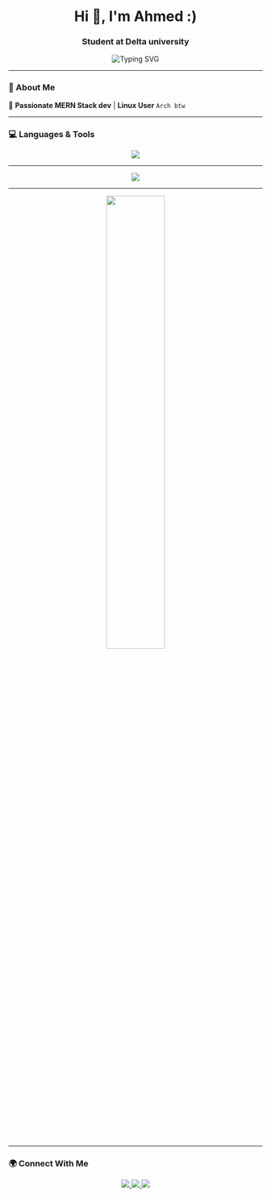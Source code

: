 <h1 align="center">Hi 👋, I'm Ahmed :)</h1>
<h3 align="center">Student at Delta university</h3>

<div align="center">
		<p>
			<img src="https://readme-typing-svg.herokuapp.com?font=Fira+Code&size=20&duration=4000&pause=1000&color=00FF00&background=000000&center=true&vCenter=true&width=435&lines=Code+%3E+Sleep;Debug+%3E+Rage;Learn+%3E+Repeat" alt="Typing SVG" />
		</p>
</div>

---

### 🚀 About Me  
🔹 **Passionate MERN Stack dev** | **Linux User** `Arch btw` 


---

### 💻 Languages & Tools  
<p align="center">
  <img src="https://skillicons.dev/icons?i=js,python,markdown,html,css,react,bootstrap,mysql,mongodb,docker,linux,git,vscode,vim,obsidian" />
</p>

---

<!--### ✨ Cool Quotes-->
<p align="center">
  <img src="https://quotes-github-readme.vercel.app/api?type=horizontal&theme=catppuccin_mocha" />
</p>

---

<!-- ### ⚡ Stats  -->
<!--
<p align="center">
  <img src="https://github-readme-stats.vercel.app/api?username=EpicFailure-afk&show_icons=true&theme=tokyonight" width="48%">
  <img src="https://github-readme-streak-stats.herokuapp.com/?user=EpicFailure-afk&theme=tokyonight" width="48%">
</p>
-->
<p align="center">
  <img src="https://github-readme-stats.vercel.app/api/top-langs?username=EpicFailure-afk&layout=compact&theme=tokyonight" width="48%">
</p>

---
<!--
### 🏆 Trophies  
<p align="center">
  <img src="https://github-profile-trophy.vercel.app/?username=EpicFailure-afk&theme=darkhub&no-frame=true&column=4" />
</p>
-->

### 🌍 Connect With Me  
<p align="center">
  <a href="https://linkedin.com/in/ahmed-salah-000517351">
    <img src="https://img.shields.io/badge/LinkedIn-blue?style=for-the-badge&logo=linkedin&logoColor=white" />
  </a>
  <a href="https://www.facebook.com/share/1BYt5AVoZC/?mibextid=wwXIfr">
    <img src="https://img.shields.io/badge/Facebook-blue?style=for-the-badge&logo=facebook&logoColor=white" />
  </a>
  <a href="https://www.instagram.com/ahmed.salah.404?igsh=MW9naHZwY2p6dDU3dg%3D%3D&utm_source=qr">
    <img src="https://img.shields.io/badge/Instagram-purple?style=for-the-badge&logo=instagram&logoColor=white" />
  </a>
</p>
